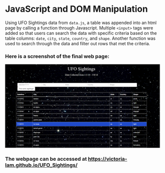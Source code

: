 # JavaScript and DOM Manipulation
Using UFO Sightings data from `data.js`, a table was appended into an html page by calling a function through Javascript. Multiple `<input>` tags were added so that users can search the data with specific criteria based on the table columns: `date`, `city`, `state`, `country`, and `shape`. Another function was used to search through the data and filter out rows that met the criteria.

### Here is a screenshot of the final web page:
![webpage](table_filter.png)

### The webpage can be accessed at https://victoria-lam.github.io/UFO_Sightings/
